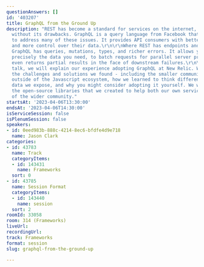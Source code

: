 ```yaml
---
questionAnswers: []
id: '403207'
title: GraphQL from the Ground Up
description: "REST has become a standard for services on the internet, but it isn't
  without its drawbacks. GraphQL is a query language from Facebook that's caught on
  to address many of these issues. It provides API consumers with better visibility
  and more control over their data.\r\n\r\nWhere REST has endpoints and status codes,
  GraphQL has queries, mutations, types, and richer errors. It allows you to ask for
  precisely the data you need, to batch requests for parallel server processing, and
  even returns partial results in the face of downstream failures.\r\n\r\nIn this
  talk, we will explain our experience adopting GraphQL at New Relic. We will discuss
  the challenges and solutions we found - including the smaller community using GraphQL
  outside of the Javascript ecosystem, how we learned to think differently about the
  data we expose, and why you might consider adopting it yourself. We will also showcase
  the open-source libraries that we created to help both our own services and those
  of the wider community."
startsAt: '2023-04-06T13:30:00'
endsAt: '2023-04-06T14:30:00'
isServiceSession: false
isPlenumSession: false
speakers:
- id: 0eed983b-888c-4214-8ec6-bfdfe4d9e718
  name: Jason Clark
categories:
- id: 43783
  name: Track
  categoryItems:
  - id: 143431
    name: Frameworks
  sort: 0
- id: 43785
  name: Session Format
  categoryItems:
  - id: 143440
    name: session
  sort: 2
roomId: 33058
room: 314 (Frameworks)
liveUrl: 
recordingUrl: 
track: Frameworks
format: session
slug: graphql-from-the-ground-up

---
```

